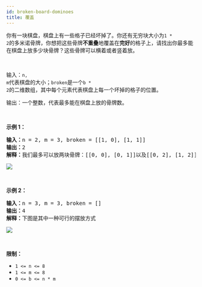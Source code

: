 ```yaml
---
id: broken-board-dominoes
title: 覆盖
---
```

你有一块棋盘，棋盘上有一些格子已经坏掉了。你还有无穷块大小为<code>1 * 2</code>的多米诺骨牌，你想把这些骨牌**不重叠**地覆盖在**完好**的格子上，请找出你最多能在棋盘上放多少块骨牌？这些骨牌可以横着或者竖着放。

 

输入：<code>n, m</code>代表棋盘的大小；<code>broken</code>是一个<code>b * 2</code>的二维数组，其中每个元素代表棋盘上每一个坏掉的格子的位置。

输出：一个整数，代表最多能在棋盘上放的骨牌数。

 

**示例 1：**


<pre><strong>输入：</strong>n = 2, m = 3, broken = [[1, 0], [1, 1]]<br/><strong>输出：</strong>2<br/><strong>解释：</strong>我们最多可以放两块骨牌：[[0, 0], [0, 1]]以及[[0, 2], [1, 2]]。（见下图）</pre>

![](https://assets.leetcode-cn.com/aliyun-lc-upload/uploads/2019/09/09/domino_example_1.jpg)

 

**示例 2：**


<pre><strong>输入：</strong>n = 3, m = 3, broken = []<br/><strong>输出：</strong>4<br/><strong>解释：</strong>下图是其中一种可行的摆放方式<br/></pre>

![](https://assets.leetcode-cn.com/aliyun-lc-upload/uploads/2019/09/09/domino_example_2.jpg)

 

**限制：**

- <code>1 &lt;= n &lt;= 8</code>
- <code>1 &lt;= m &lt;= 8</code>
- <code>0 &lt;= b &lt;= n * m</code>